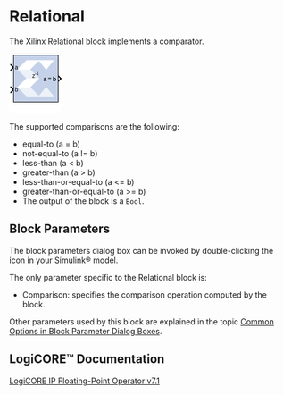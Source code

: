 # Relational

The Xilinx Relational block implements a comparator.

![](./Images/block.png)

The supported comparisons are the following:

- equal-to (a = b)
- not-equal-to (a != b)
- less-than (a \< b)
- greater-than (a \> b)
- less-than-or-equal-to (a \<= b)
- greater-than-or-equal-to (a \>= b)
- The output of the block is a `Bool`.

## Block Parameters

The block parameters dialog box can be invoked by double-clicking the
icon in your Simulink® model.

The only parameter specific to the Relational block is:

- Comparison: specifies the comparison operation computed by the block.

Other parameters used by this block are explained in the topic [Common
Options in Block Parameter Dialog
Boxes](common-options-in-block-parameter-dialog-boxes-aa1032308.html).

## LogiCORE™ Documentation

[LogiCORE IP Floating-Point Operator
v7.1](https://www.xilinx.com/support/documentation/ip_documentation/floating_point/v7_1/pg060-floating-point.pdf)
